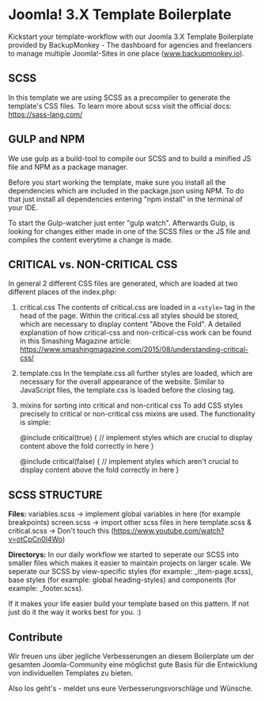 # Joomla! 3.X Template Boilerplate
Kickstart your template-workflow with our Joomla 3.X Template Boilerplate provided by BackupMonkey - The dashboard for agencies and freelancers to manage multiple Joomla!-Sites in one place (www.backupmonkey.io).


## SCSS

In this template we are using SCSS as a precompiler to generate the template's CSS files.
To learn more about scss visit the official docs: https://sass-lang.com/


## GULP and NPM

We use gulp as a build-tool to compile our SCSS and to build a minified JS file and NPM as a package manager.

Before you start working the template, make sure you install all the dependencies which are included in the package.json using NPM. To do that just install all dependencies entering "npm install" in the terminal of your IDE.

To start the Gulp-watcher just enter "gulp watch".
Afterwards Gulp, is looking for changes either made in one of the SCSS files or the JS file and compiles the content everytime a change is made.


## CRITICAL vs. NON-CRITICAL CSS

In general 2 different CSS files are generated, which are loaded at two different places of the index.php:

1. critical.css 
The contents of critical.css are loaded in a `<style>` tag in the head of the page.
Within the critical.css all styles should be stored, which are necessary to display content "Above the Fold".
A detailed explanation of how critical-css and non-critical-css work can be found in this Smashing Magazine article: https://www.smashingmagazine.com/2015/08/understanding-critical-css/

2. template.css
In the template.css all further styles are loaded, which are necessary for the overall appearance of the website. Similar to JavaScript files, the template.css is loaded before the closing <body> tag.

3. mixins for sorting into critical and non-critical css
To add CSS styles precisely to critical or non-critical css mixins are used. The functionality is simple:

    @include critical(true) {
    	// implement styles which are crucial to display content above the fold correctly in here
    }
    
    @include critical(false) {
    	// implement styles which aren't crucial to display content above the fold correctly in here
    }


## SCSS STRUCTURE

**Files:**
variables.scss -> implement global variables in here (for example breakpoints)
screen.scss -> import other scss files in here
template.scss & critical.scss -> Don't touch this (https://www.youtube.com/watch?v=otCpCn0l4Wo)

**Directorys:**
In our daily workflow we started to seperate our SCSS into smaller files which makes it easier to maintain projects on larger scale.
We seperate our SCSS by view-specific styles (for example: _item-page.scss), base styles (for example: global heading-styles) and components (for example: _footer.scss).

If it makes your life easier build your template based on this pattern. If not just do it the way it works best for you. :)

## Contribute

Wir freuen uns über jegliche Verbesserungen an diesem Boilerplate um der gesamten Joomla-Community eine möglichst gute Basis für die Entwicklung von individuellen Templates zu bieten.

Also los geht's - meldet uns eure Verbesserungsvorschläge und Wünsche.
